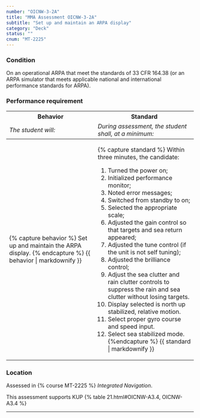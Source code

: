 ```yaml
---
number: "OICNW-3-2A"
title: "MMA Assessment OICNW-3-2A"
subtitle: "Set up and maintain an ARPA display"
category: "Deck"
status: ""
cnum: "MT-2225"
---
```

### Condition

On an operational ARPA that meet the standards of 33 CFR 164.38 (or an ARPA simulator that meets applicable national and international performance standards for ARPA).

### Performance requirement 

<table width='100%' class='Guidelines'>
 <thead>
 <tr>
     <th class='thirty'>Behavior</th>
     <th class='seventy'>Standard</th>
 </tr>
 <tr>
     <td><em>The student will:</em></td>
     <td><em>During assessment, the student shall, at a minimum:</em></td>
 </tr>
 </thead>
 <tbody>
 

<tr><td>

{% capture behavior %}
Set up and maintain the ARPA display.
{% endcapture %}
{{ behavior | markdownify }}

</td><td>

{% capture standard %}
Within three minutes, the candidate: 

1. Turned the power on;
2. Initialized performance monitor;
3. Noted error messages;
4. Switched from standby to on;
5. Selected the appropriate scale;
6. Adjusted the gain control so that targets and sea return appeared;
7. Adjusted the tune control (if the unit is not self tuning);
8. Adjusted the brilliance control;
9. Adjust the sea clutter and rain clutter controls to suppress the rain and sea clutter without losing targets.
 10. Display selected is north up stabilized, relative motion.
 11. Select proper gyro course and speed input.
 12. Select sea stabilized mode.
{%endcapture %}
{{ standard | markdownify }}

</td></tr>



 </tbody>
 </table>

### Location

Assessed in  {% course  MT-2225 %}  *Integrated Navigation*.

This assessment supports KUP {% table 21.html#OICNW-A3.4, OICNW-A3.4 %}

***

